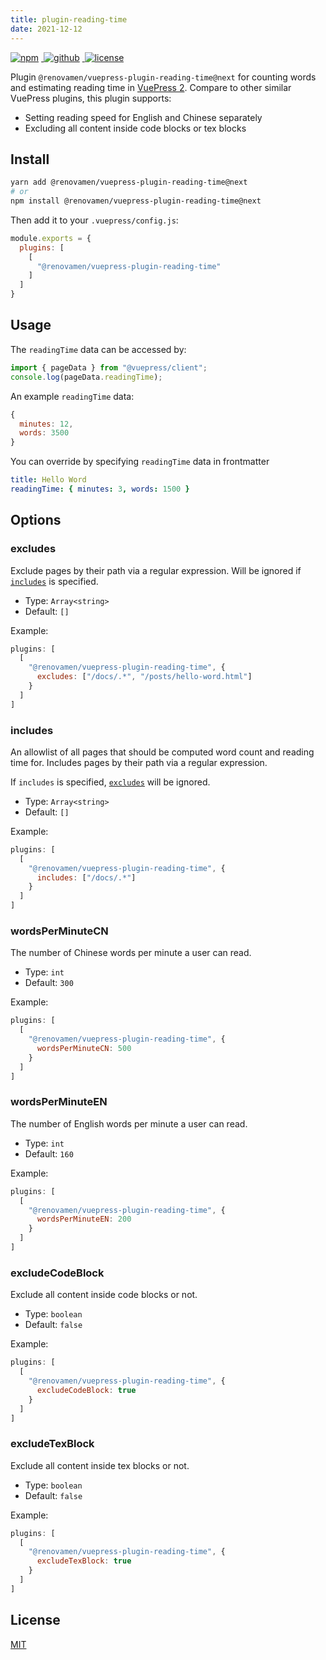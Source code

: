 ```yaml
---
title: plugin-reading-time
date: 2021-12-12
---
```


<p>
  <a href="https://www.npmjs.com/package/@renovamen/vuepress-plugin-reading-time/v/next" target="_blank">
    <img src="https://img.shields.io/npm/v/@renovamen/vuepress-plugin-reading-time/next.svg?style=flat-square&logo=npm" style="display: inline; margin: 0 4px 0 0" alt="npm">
  </a>
  <a href="https://github.com/Renovamen/vuepress-theme-gungnir/tree/main/packages/plugins/reading-time" target="_blank">
    <img src="https://img.shields.io/badge/GitHub-@renovamen/vuepress--plugin--reading--time-26A2FF?style=flat-square&logo=github" style="display: inline; margin: 0 4px 0 0" alt="github">
  </a>
  <a href="https://github.com/Renovamen/vuepress-theme-gungnir/blob/main/packages/plugins/reading-time/LICENSE" target="_blank">
    <img src="https://img.shields.io/badge/License-MIT-green?style=flat-square" style="display: inline; margin: 0 4px 0 0" alt="license">
  </a>
</p>

Plugin `@renovamen/vuepress-plugin-reading-time@next` for counting words and estimating reading time in [VuePress 2](https://v2.vuepress.vuejs.org/). Compare to other similar VuePress plugins, this plugin supports:

- Setting reading speed for English and Chinese separately
- Excluding all content inside code blocks or tex blocks


## Install

```bash
yarn add @renovamen/vuepress-plugin-reading-time@next
# or
npm install @renovamen/vuepress-plugin-reading-time@next
```

Then add it to your `.vuepress/config.js`:

```js
module.exports = {
  plugins: [
    [
      "@renovamen/vuepress-plugin-reading-time"
    ]
  ]
}
```


## Usage

The `readingTime` data can be accessed by:

```js
import { pageData } from "@vuepress/client";
console.log(pageData.readingTime);
```

An example `readingTime` data:

```js
{
  minutes: 12,
  words: 3500
}
```

You can override by specifying `readingTime` data in frontmatter

```yaml
title: Hello Word
readingTime: { minutes: 3, words: 1500 }
```


## Options

### excludes

Exclude pages by their path via a regular expression. Will be ignored if [`includes`](#includes) is specified.

- Type: `Array<string>`
- Default: `[]`

Example:

```js
plugins: [
  [
    "@renovamen/vuepress-plugin-reading-time", {
      excludes: ["/docs/.*", "/posts/hello-word.html"]
    }
  ]
]
```

### includes

An allowlist of all pages that should be computed word count and reading time for. Includes pages by their path via a regular expression. 

If `includes` is specified, [`excludes`](#excludes) will be ignored.

- Type: `Array<string>`
- Default: `[]`

Example:

```js
plugins: [
  [
    "@renovamen/vuepress-plugin-reading-time", {
      includes: ["/docs/.*"]
    }
  ]
]
```

### wordsPerMinuteCN

The number of Chinese words per minute a user can read.

- Type: `int`
- Default: `300`

Example:

```js
plugins: [
  [
    "@renovamen/vuepress-plugin-reading-time", {
      wordsPerMinuteCN: 500
    }
  ]
]
```

### wordsPerMinuteEN

The number of English words per minute a user can read.

- Type: `int`
- Default: `160`

Example:

```js
plugins: [
  [
    "@renovamen/vuepress-plugin-reading-time", {
      wordsPerMinuteEN: 200
    }
  ]
]
```

### excludeCodeBlock

Exclude all content inside code blocks or not.

- Type: `boolean`
- Default: `false`

Example:

```js
plugins: [
  [
    "@renovamen/vuepress-plugin-reading-time", {
      excludeCodeBlock: true
    }
  ]
]
```

### excludeTexBlock

Exclude all content inside tex blocks or not.

- Type: `boolean`
- Default: `false`

Example:

```js
plugins: [
  [
    "@renovamen/vuepress-plugin-reading-time", {
      excludeTexBlock: true
    }
  ]
]
```


## License

[MIT](https://github.com/Renovamen/vuepress-theme-gungnir/blob/main/packages/plugins/reading-time/LICENSE)
